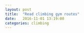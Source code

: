 ```yaml
---
layout: post
title:  "Read climbing gym routes"
date:   2016-11-01 13:19:00
categories: climbing
---
```




